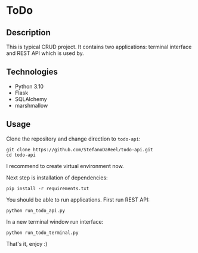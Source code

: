 # ToDo

## Description
This is typical CRUD project. It contains two applications: terminal interface and REST API which is used by.

## Technologies
<ul>
<li>Python 3.10</li>
<li>Flask</li>
<li>SQLAlchemy</li>
<li>marshmallow</li>
</ul>

## Usage
Clone the repository and change direction to `todo-api`:
```
git clone https://github.com/StefanoDaReel/todo-api.git
cd todo-api
```
<p>I recommend to create virtual environment now.</p>

Next step is installation of dependencies:
```
pip install -r requirements.txt
```
You should be able to run applications. First run REST API:
```
python run_todo_api.py
```
In a new terminal window run interface:
```
python run_todo_terminal.py
```
That's it, enjoy :)
